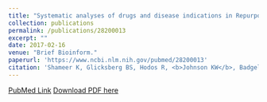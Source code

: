```yaml
---
title: "Systematic analyses of drugs and disease indications in RepurposeDB reveal pharmacological, biological and epidemiological factors influencing drug repositioning"
collection: publications
permalink: /publications/28200013
excerpt: "" 
date: 2017-02-16
venue: "Brief Bioinform."
paperurl: 'https://www.ncbi.nlm.nih.gov/pubmed/28200013'
citation: 'Shameer K, Glicksberg BS, Hodos R, <b>Johnson KW</b>, Badgeley MA, Readhead B, Tomlinson MS, O'Connor T, Miotto R, Kidd BA, Chen R, Ma'ayan A, Dudley JT. Brief Bioinform. 2018 Jul 20;19(4):656-678. doi: 10.1093/bib/bbw136. PubMed ID: 28200013'
---
```


[PubMed Link](https://www.ncbi.nlm.nih.gov/pubmed/28200013)
[Download PDF here](https://kippjohnson.com/files/28200013.pdf)
